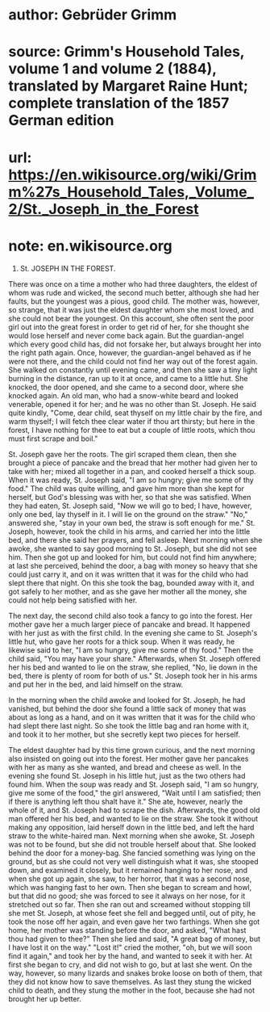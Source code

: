 # author: Gebrüder Grimm
# source: Grimm's Household Tales, volume 1 and volume 2 (1884), translated by Margaret Raine Hunt; complete translation of the 1857 German edition
# url: https://en.wikisource.org/wiki/Grimm%27s_Household_Tales,_Volume_2/St._Joseph_in_the_Forest
# note: en.wikisource.org
1. St. JOSEPH IN THE FOREST. 

There was once on a time a mother who had three daughters, the eldest of whom was rude and wicked, the second much better, although she had her faults, but the youngest was a pious, good child. The mother was, however, so strange, that it was just the eldest daughter whom she most loved, and she could not bear the youngest. On this account, she often sent the poor girl out into the great forest in order to get rid of her, for she thought she would lose herself and never come back again. But the guardian-angel which every good child has, did not forsake her, but always brought her into the right path again. Once, however, the guardian-angel behaved as if he were not there, and the child could not find her way out of the forest again. She walked on constantly until evening came, and then she saw a tiny light burning in the distance, ran up to it at once, and came to a little hut. She knocked, the door opened, and she came to a second door, where she knocked again. An old man, who had a snow-white beard and looked venerable, opened it for her; and he was no other than St. Joseph. He said quite kindly, "Come, dear child, seat thyself on my little chair by the fire, and warm thyself; I will fetch thee clear water if thou art thirsty; but here in the forest, I have nothing for thee to eat but a couple of little roots, which thou must first scrape and boil." 

St. Joseph gave her the roots. The girl scraped them clean, then she brought a piece of pancake and the bread that her mother had given her to take with her; ​mixed all together in a pan, and cooked herself a thick soup. When it was ready, St. Joseph said, "I am so hungry; give me some of thy food." The child was quite willing, and gave him more than she kept for herself, but God's blessing was with her, so that she was satisfied. When they had eaten, St. Joseph said, "Now we will go to bed; I have, however, only one bed, lay thyself in it. I will lie on the ground on the straw." "No," answered she, "stay in your own bed, the straw is soft enough for me." St. Joseph, however, took the child in his arms, and carried her into the little bed, and there she said her prayers, and fell asleep. Next morning when she awoke, she wanted to say good morning to St. Joseph, but she did not see him. Then she got up and looked for him, but could not find him anywhere; at last she perceived, behind the door, a bag with money so heavy that she could just carry it, and on it was written that it was for the child who had slept there that night. On this she took the bag, bounded away with it, and got safely to her mother, and as she gave her mother all the money, she could not help being satisfied with her. 

The next day, the second child also took a fancy to go into the forest. Her mother gave her a much larger piece of pancake and bread. It happened with her just as with the first child. In the evening she came to St. Joseph's little hut, who gave her roots for a thick soup. When it was ready, he likewise said to her, "I am so hungry, give me some of thy food." Then the child said, "You may have your share." Afterwards, when St. Joseph offered her his bed and wanted to lie on the straw, she replied, "No, lie down in the bed, there is plenty of room for both of us." St. Joseph took her in his arms and put her in the bed, and laid himself on the straw. 

In the morning when the child awoke and looked for St. Joseph, he had vanished, but behind the door she found a little sack of money that was about as long as a hand, and on it was written that it was for the child who had slept there last night. So she took the little bag and ran home with it, and took it to her mother, but she secretly kept two pieces for herself. 

​The eldest daughter had by this time grown curious, and the next morning also insisted on going out into the forest. Her mother gave her pancakes with her as many as she wanted, and bread and cheese as well. In the evening she found St. Joseph in his little hut, just as the two others had found him. When the soup was ready and St. Joseph said, "I am so hungry, give me some of the food," the girl answered, "Wait until I am satisfied; then if there is anything left thou shalt have it." She ate, however, nearly the whole of it, and St. Joseph had to scrape the dish. Afterwards, the good old man offered her his bed, and wanted to lie on the straw. She took it without making any opposition, laid herself down in the little bed, and left the hard straw to the white-haired man. Next morning when she awoke, St. Joseph was not to be found, but she did not trouble herself about that. She looked behind the door for a money-bag. She fancied something was lying on the ground, but as she could not very well distinguish what it was, she stooped down, and examined it closely, but it remained hanging to her nose, and when she got up again, she saw, to her horror, that it was a second nose, which was hanging fast to her own. Then she began to scream and howl, but that did no good; she was forced to see it always on her nose, for it stretched out so far. Then she ran out and screamed without stopping till she met St. Joseph, at whose feet she fell and begged until, out of pity, he took the nose off her again, and even gave her two farthings. When she got home, her mother was standing before the door, and asked, "What hast thou had given to thee?" Then she lied and said, "A great bag of money, but I have lost it on the way." "Lost it!" cried the mother, "oh, but we will soon find it again," and took her by the hand, and wanted to seek it with her. At first she began to cry, and did not wish to go, but at last she went. On the way, however, so many lizards and snakes broke loose on both of them, that they did not know how to save themselves. As last they stung the wicked child to death, and they stung the mother in the foot, because she had not brought her up better. 

